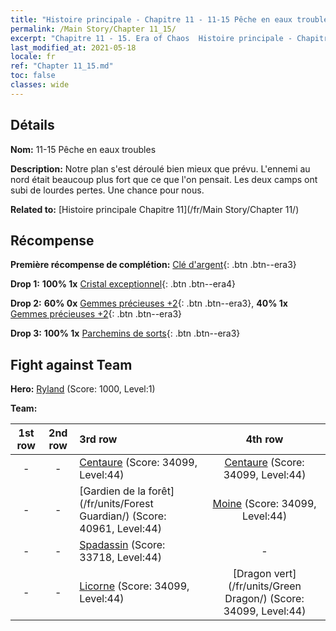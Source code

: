 ```yaml
---
title: "Histoire principale - Chapitre 11 - 11-15 Pêche en eaux troubles"
permalink: /Main Story/Chapter 11_15/
excerpt: "Chapitre 11 - 15. Era of Chaos  Histoire principale - Chapitre 11_15. 11-15 Pêche en eaux troubles"
last_modified_at: 2021-05-18
locale: fr
ref: "Chapter 11_15.md"
toc: false
classes: wide
---
```


## Détails

 **Nom:** 11-15 Pêche en eaux troubles

 **Description:** Notre plan s'est déroulé bien mieux que prévu. L'ennemi au nord était beaucoup plus fort que ce que l'on pensait. Les deux camps ont subi de lourdes pertes. Une chance pour nous.

 **Related to:** [Histoire principale Chapitre 11](/fr/Main Story/Chapter 11/)

## Récompense

 **Première récompense de complétion:** [Clé d'argent](/ItemsFR/con_693/){: .btn .btn--era3}

 **Drop 1:** **100% 1x** [Cristal exceptionnel](/ItemsFR/mat_38/){: .btn .btn--era4}

 **Drop 2:** **60% 0x** [Gemmes précieuses +2](/ItemsFR/mat_30/){: .btn .btn--era3}, **40% 1x** [Gemmes précieuses +2](/ItemsFR/mat_30/){: .btn .btn--era3}

 **Drop 3:** **100% 1x** [Parchemins de sorts](/ItemsFR/con_694/){: .btn .btn--era3}


## Fight against Team
 **Hero:** [Ryland](/fr/heroes/Ryland/) (Score: 1000, Level:1)

 **Team:**


  | 1st row | 2nd row | 3rd row | 4th row |
  |:----:|:----:|:----|:----:|
  | - | - | [Centaure](/fr/units/Centaur/) (Score: 34099, Level:44)  | [Centaure](/fr/units/Centaur/) (Score: 34099, Level:44)  |
  | - | - | [Gardien de la forêt](/fr/units/Forest Guardian/) (Score: 40961, Level:44)  | [Moine](/fr/units/Monk/) (Score: 34099, Level:44)  |
  | - | - | [Spadassin](/fr/units/Swordsman/) (Score: 33718, Level:44)  | - |
  | - | - | [Licorne](/fr/units/Unicorn/) (Score: 34099, Level:44)  | [Dragon vert](/fr/units/Green Dragon/) (Score: 34099, Level:44)  |


